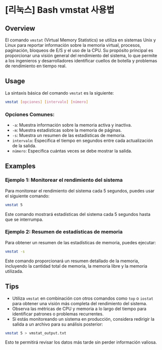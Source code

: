# [리눅스] Bash vmstat 사용법

## Overview
El comando `vmstat` (Virtual Memory Statistics) se utiliza en sistemas Unix y Linux para reportar información sobre la memoria virtual, procesos, paginación, bloqueos de E/S y el uso de la CPU. Su propósito principal es proporcionar una visión general del rendimiento del sistema, lo que permite a los ingenieros y desarrolladores identificar cuellos de botella y problemas de rendimiento en tiempo real.

## Usage
La sintaxis básica del comando `vmstat` es la siguiente:

```bash
vmstat [opciones] [intervalo] [número]
```

### Opciones Comunes:
- `-a`: Muestra información sobre la memoria activa y inactiva.
- `-m`: Muestra estadísticas sobre la memoria de páginas.
- `-s`: Muestra un resumen de las estadísticas de memoria.
- `intervalo`: Especifica el tiempo en segundos entre cada actualización de la salida.
- `número`: Especifica cuántas veces se debe mostrar la salida.

## Examples
### Ejemplo 1: Monitorear el rendimiento del sistema
Para monitorear el rendimiento del sistema cada 5 segundos, puedes usar el siguiente comando:

```bash
vmstat 5
```

Este comando mostrará estadísticas del sistema cada 5 segundos hasta que se interrumpa.

### Ejemplo 2: Resumen de estadísticas de memoria
Para obtener un resumen de las estadísticas de memoria, puedes ejecutar:

```bash
vmstat -s
```

Este comando proporcionará un resumen detallado de la memoria, incluyendo la cantidad total de memoria, la memoria libre y la memoria utilizada.

## Tips
- Utiliza `vmstat` en combinación con otros comandos como `top` o `iostat` para obtener una visión más completa del rendimiento del sistema.
- Observa las métricas de CPU y memoria a lo largo del tiempo para identificar patrones o problemas recurrentes.
- Si estás monitoreando un sistema en producción, considera redirigir la salida a un archivo para su análisis posterior:

```bash
vmstat 5 > vmstat_output.txt
```

Esto te permitirá revisar los datos más tarde sin perder información valiosa.